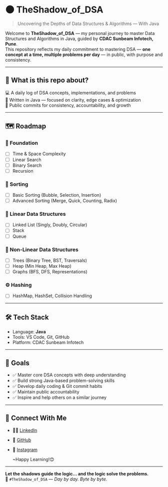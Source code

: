 # 🌑 TheShadow_of_DSA
> Uncovering the Depths of Data Structures & Algorithms — With Java

Welcome to **TheShadow_of_DSA** — my personal journey to master Data Structures and Algorithms in Java, guided by **CDAC Sunbeam Infotech, Pune**.  
This repository reflects my daily commitment to mastering DSA — **one concept at a time, multiple problems per day** — in public, with purpose and consistency.

---

## 📌 What is this repo about?

💻 A daily log of DSA concepts, implementations, and problems  
🧠 Written in Java — focused on clarity, edge cases & optimization  
🚀 Public commits for consistency, accountability, and growth

---

## 🗺️ Roadmap

### 🔰 Foundation
- [ ] Time & Space Complexity
- [ ] Linear Search
- [ ] Binary Search
- [ ] Recursion

### 🔄 Sorting
- [ ] Basic Sorting (Bubble, Selection, Insertion)
- [ ] Advanced Sorting (Merge, Quick, Counting, Radix)

### 🔗 Linear Data Structures
- [ ] Linked List (Singly, Doubly, Circular)
- [ ] Stack
- [ ] Queue

### 🌲 Non-Linear Data Structures
- [ ] Trees (Binary Tree, BST, Traversals)
- [ ] Heap (Min Heap, Max Heap)
- [ ] Graphs (BFS, DFS, Representations)

### ⚙️ Hashing
- [ ] HashMap, HashSet, Collision Handling

---

## 🛠️ Tech Stack

- Language: **Java**
- Tools: VS Code, Git, GitHub
- Platform: CDAC Sunbeam Infotech

---

## 🎯 Goals

- ✅ Master core DSA concepts with deep understanding  
- ✅ Build strong Java-based problem-solving skills  
- ✅ Develop daily coding & Git commit habits  
- ✅ Maintain public accountability  
- ✅ Inspire and help others on a similar journey

---

## 🔗 Connect With Me

- 🧑‍💼 [LinkedIn](https://www.linkedin.com/in/adiops-sh/)
- 📂 [GitHub](https://github.com/adiops-sh)
- 📸 [Instagram](https://www.instagram.com/adiops_sh)

    ~Happy Learning!😊
---

**Let the shadows guide the logic... and the logic solve the problems.**  
🖤 `#TheShadow_of_DSA` — *Day by day. Byte by byte.*
